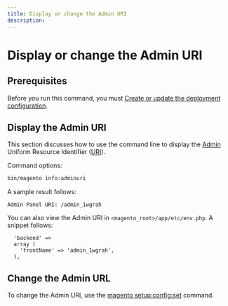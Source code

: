 ```yaml
---
title: Display or change the Admin URI
description:
---
```


# Display or change the Admin URI

## Prerequisites

Before you run this command, you must [Create or update the deployment configuration](deployment.md).

## Display the Admin URI

This section discusses how to use the command line to display the [Admin](https://glossary.magento.com/admin) Uniform Resource Identifier ([URI](https://www.w3.org/Protocols/rfc2616/rfc2616-sec3.html#sec3.2)).

Command options:

```bash
bin/magento info:adminuri
```

A sample result follows:

```terminal
Admin Panel URI: /admin_1wgrah
```

You can also view the Admin URI in `<magento_root>/app/etc/env.php`. A snippet follows:

```php?start_inline=1
  'backend' =>
  array (
    'frontName' => 'admin_1wgrah',
  ),
```

## Change the Admin URL

To change the Admin URI, use the [magento setup:config:set](deployment.md) command.
